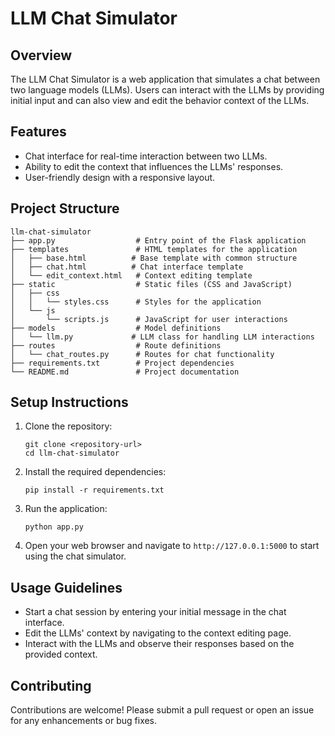# LLM Chat Simulator

## Overview
The LLM Chat Simulator is a web application that simulates a chat between two language models (LLMs). Users can interact with the LLMs by providing initial input and can also view and edit the behavior context of the LLMs.

## Features
- Chat interface for real-time interaction between two LLMs.
- Ability to edit the context that influences the LLMs' responses.
- User-friendly design with a responsive layout.

## Project Structure
```
llm-chat-simulator
├── app.py                  # Entry point of the Flask application
├── templates               # HTML templates for the application
│   ├── base.html          # Base template with common structure
│   ├── chat.html          # Chat interface template
│   └── edit_context.html   # Context editing template
├── static                  # Static files (CSS and JavaScript)
│   ├── css
│   │   └── styles.css      # Styles for the application
│   └── js
│       └── scripts.js      # JavaScript for user interactions
├── models                  # Model definitions
│   └── llm.py             # LLM class for handling LLM interactions
├── routes                  # Route definitions
│   └── chat_routes.py      # Routes for chat functionality
├── requirements.txt        # Project dependencies
└── README.md               # Project documentation
```

## Setup Instructions
1. Clone the repository:
   ```
   git clone <repository-url>
   cd llm-chat-simulator
   ```

2. Install the required dependencies:
   ```
   pip install -r requirements.txt
   ```

3. Run the application:
   ```
   python app.py
   ```

4. Open your web browser and navigate to `http://127.0.0.1:5000` to start using the chat simulator.

## Usage Guidelines
- Start a chat session by entering your initial message in the chat interface.
- Edit the LLMs' context by navigating to the context editing page.
- Interact with the LLMs and observe their responses based on the provided context.

## Contributing
Contributions are welcome! Please submit a pull request or open an issue for any enhancements or bug fixes.